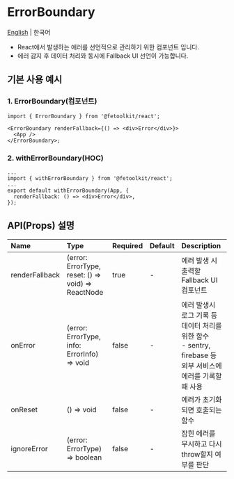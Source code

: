 # ErrorBoundary

[English](./ErrorBoundary.md) | 한국어

- React에서 발생하는 에러를 선언적으로 관리하기 위한 컴포넌트 입니다.
- 에러 감지 후 데이터 처리와 동시에 Fallback UI 선언이 가능합니다.

## 기본 사용 예시

### 1. ErrorBoundary(컴포넌트)

```tsx
import { ErrorBoundary } from '@fetoolkit/react';

<ErrorBoundary renderFallback={() => <div>Error</div>}>
  <App />
</ErrorBoundary>;
```

### 2. withErrorBoundary(HOC)

```tsx
...
import { withErrorBoundary } from '@fetoolkit/react';
...
export default withErrorBoundary(App, {
  renderFallback: () => <div>Error</div>,
});
```

## API(Props) 설명

| Name           | Type                                               | Required | Default | Description                                                                                                     |
| :------------- | :------------------------------------------------- | :------- | :------ | :-------------------------------------------------------------------------------------------------------------- |
| renderFallback | (error: ErrorType, reset: () => void) => ReactNode | true     | -       | 에러 발생 시 출력할 Fallback UI 컴포넌트                                                                        |
| onError        | (error: ErrorType, info: ErrorInfo) => void        | false    | -       | 에러 발생시 로그 기록 등 데이터 처리를 위한 함수 <br> - sentry, firebase 등 외부 서비스에 에러를 기록할 때 사용 |
| onReset        | () => void                                         | false    | -       | 에러가 초기화되면 호출되는 함수                                                                                 |
| ignoreError    | (error: ErrorType) => boolean                      | false    | -       | 잡힌 에러를 무시하고 다시 throw할지 여부를 판단                                                                 |
